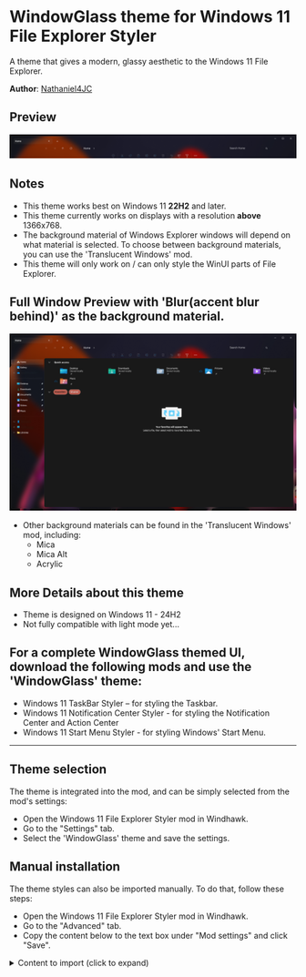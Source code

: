 # WindowGlass theme for Windows 11 File Explorer Styler
A theme that gives a modern, glassy aesthetic to the Windows 11 File Explorer.

**Author**: [Nathaniel4JC](https://github.com/Nathaniel4JC)

## Preview
![Preview](Top_Bar.png)


## Notes
- This theme works best on Windows 11 **22H2** and later.
- This theme currently works on displays with a resolution **above** 1366x768.
- The background material of Windows Explorer windows will depend on what material is selected. To choose between background materials, you can use the 'Translucent Windows' mod.
- This theme will only work on / can only style the WinUI parts of File Explorer.


## Full Window Preview with 'Blur(accent blur behind)' as the background material.
![Full File explorer window preview](Explorer_Full.png) 
- Other background materials can be found in the 'Translucent Windows' mod, including:
  - Mica
  - Mica Alt
  - Acrylic


## More Details about this theme
- Theme is designed on Windows 11 - 24H2
- Not fully compatible with light mode yet...

## For a complete WindowGlass themed UI, download the following mods and use the 'WindowGlass' theme:
- Windows 11 TaskBar Styler – for styling the Taskbar.
- Windows 11 Notification Center Styler - for styling the Notification Center and Action Center
- Windows 11 Start Menu Styler - for styling Windows' Start Menu.

---

## Theme selection

The theme is integrated into the mod, and can be simply selected from the mod's
settings:

* Open the Windows 11 File Explorer Styler mod in Windhawk.
* Go to the "Settings" tab.
* Select the 'WindowGlass' theme and save the settings.

## Manual installation

The theme styles can also be imported manually. To do that, follow these steps:

* Open the Windows 11 File Explorer Styler mod in Windhawk.
* Go to the "Advanced" tab.
* Copy the content below to the text box under "Mod settings" and click "Save".

<details>
<summary>Content to import (click to expand)</summary>

```json

{
  "theme": "",
  "controlStyles[0].target": "Microsoft.UI.Xaml.Controls.Grid#PART_LayoutRoot",
  "controlStyles[0].styles[0]": "Background=Transparent",
  "controlStyles[0].styles[1]": "RenderTransform:=<TranslateTransform X=\"0\"/>",
  "controlStyles[1].target": "FileExplorerExtensions.FirstCrumbStackPanelControl#FirstCrumbStackPanel",
  "controlStyles[1].styles[0]": "Visibility=Collapsed",
  "controlStyles[2].target": "Windows.UI.Xaml.Controls.Grid#RootCommandSearchGrid > Windows.UI.Xaml.Controls.Border#BorderElement",
  "controlStyles[2].styles[0]": "Visibility=Collapsed",
  "controlStyles[3].target": "Microsoft.UI.Xaml.Controls.Primitives.NavigationViewItemPresenter#NavigationViewItemPresenter > Microsoft.UI.Xaml.Controls.Grid#LayoutRoot",
  "controlStyles[3].styles[0]": "BorderThickness=$BorderThickness",
  "controlStyles[3].styles[1]": "Background:=$ButtonBackground",
  "controlStyles[3].styles[2]": "BorderBrush:=$ButtonBorder",
  "controlStyles[4].target": "Microsoft.UI.Xaml.Controls.Grid#CommandBarControlRootGrid",
  "controlStyles[4].styles[0]": "Background:=Transparent",
  "controlStyles[4].styles[1]": "BorderBrush:=Transparent",
  "controlStyles[5].target": "Microsoft.UI.Xaml.Controls.CommandBar#FileExplorerCommandBar",
  "controlStyles[5].styles[0]": "RenderTransform:=<TranslateTransform X=\"0\" Y=\"0\" />",
  "controlStyles[5].styles[1]": "HorizontalAlignment=Center",
  "controlStyles[5].styles[2]": "Margin=-4",
  "controlStyles[5].styles[3]": "Padding=10",
  "controlStyles[6].target": "Microsoft.UI.Xaml.Controls.CommandBar#FileExplorerSecondaryCommandBar",
  "controlStyles[6].styles[0]": "RenderTransform:=<TranslateTransform X=\"Auto\" />",
  "controlStyles[6].styles[1]": "HorizontalAlignment=Center",
  "controlStyles[6].styles[2]": "Margin=-4",
  "controlStyles[6].styles[3]": "Padding=10",
  "controlStyles[6].styles[4]": "Visibility=Collapsed",
  "controlStyles[7].target": "Microsoft.UI.Xaml.Controls.CommandBar#FileExplorerCommandBar > Microsoft.UI.Xaml.Controls.Grid#LayoutRoot > Microsoft.UI.Xaml.Controls.Grid#ContentRoot",
  "controlStyles[7].styles[0]": "CornerRadius=$CornerRadius",
  "controlStyles[7].styles[1]": "BorderThickness=$BorderThickness",
  "controlStyles[7].styles[2]": "BorderBrush:=Transparent",
  "controlStyles[7].styles[3]": "Background:=Transparent",
  "controlStyles[8].target": "Microsoft.UI.Xaml.Controls.CommandBar#FileExplorerSecondaryCommandBar > Microsoft.UI.Xaml.Controls.Grid#LayoutRoot > Microsoft.UI.Xaml.Controls.Grid#ContentRoot",
  "controlStyles[8].styles[0]": "CornerRadius=$CornerRadius",
  "controlStyles[8].styles[1]": "BorderThickness=$BorderThickness",
  "controlStyles[8].styles[2]": "BorderBrush:=$BorderBrush",
  "controlStyles[8].styles[3]": "Background:=#10808080",
  "controlStyles[8].styles[4]": "Visibility=Collapsed",
  "controlStyles[9].target": "Microsoft.UI.Xaml.Controls.Grid#NavigationBarControlGrid",
  "controlStyles[9].styles[0]": "Background:=Transparent",
  "controlStyles[9].styles[1]": "BorderBrush:=Transparent",
  "controlStyles[10].target": "Microsoft.UI.Xaml.Controls.Grid#HomeViewRootGrid",
  "controlStyles[10].styles[0]": "BorderBrush:=$Background2",
  "controlStyles[10].styles[1]": "CornerRadius=8",
  "controlStyles[10].styles[2]": "BorderThickness=0",
  "controlStyles[10].styles[3]": "Margin=0,0,8,8",
  "controlStyles[11].target": "FileExplorerExtensions.GalleryViewControl#GalleryViewControl > Grid  ",
  "controlStyles[11].styles[0]": "BorderBrush:=$Background2",
  "controlStyles[11].styles[1]": "CornerRadius=8",
  "controlStyles[11].styles[2]": "BorderThickness=0",
  "controlStyles[11].styles[3]": "Margin=0,0,8,8",
  "controlStyles[12].target": "FileExplorerExtensions.GalleryViewControl#GalleryViewControl > Grid > Grid#GalleryRootGrid",
  "controlStyles[13].target": "ToolTip",
  "controlStyles[13].styles[0]": "Background:=$Background",
  "controlStyles[14].target": "Grid#TabContainerGrid > Border#LeftBottomBorderLine",
  "controlStyles[14].styles[0]": "Visibility=Collapsed",
  "controlStyles[15].target": "Grid#TabContainerGrid > Border#RightBottomBorderLine",
  "controlStyles[15].styles[0]": "Visibility=Collapsed",
  "controlStyles[16].target": "TabViewItem > Grid#LayoutRoot",
  "controlStyles[16].styles[0]": "CornerRadius=8",
  "controlStyles[16].styles[1]": "Margin=5",
  "controlStyles[16].styles[2]": "Height=35",
  "controlStyles[17].target": "TabViewItem > Grid#LayoutRoot > Canvas",
  "controlStyles[17].styles[0]": "Visibility=Collapsed",
  "controlStyles[18].target": "TabViewItem > Grid#LayoutRoot > Grid#TabContainer",
  "controlStyles[18].styles[0]": "Background=Transparent",
  "controlStyles[18].styles[1]": "BorderBrush=Transparent",
  "controlStyles[19].target": "TabViewItem > Grid#LayoutRoot@CommonStates",
  "controlStyles[19].styles[0]": "Background@Selected:=<SolidColorBrush Color=\"#808080\" Opacity=\"0.10\"/>",
  "controlStyles[19].styles[1]": "Background@PointerOverSelected:=<SolidColorBrush Color=\"#808080\" Opacity=\"0.10\"/>",
  "controlStyles[19].styles[2]": "Background@PointerOver:=<AcrylicBrush TintColor=\"Transparent\" Opacity=\"0.13\"/>",
  "controlStyles[19].styles[3]": "Background@Normal:=<AcrylicBrush TintColor=\"Transparent\" Opacity=\"0.05\"/>",
  "controlStyles[19].styles[4]": "Background@PressedSelected:=<SolidColorBrush Color=\"#808080\" Opacity=\"0.10\"/>",
  "controlStyles[20].target": "Grid#TabContainerGrid > Border#LeftBottomBorderLine",
  "controlStyles[20].styles[0]": "Visibility=Collapsed",
  "controlStyles[21].target": "Grid#TabContainerGrid > Border#RightBottomBorderLine",
  "controlStyles[21].styles[0]": "Visibility=Collapsed",
  "controlStyles[22].target": "Microsoft.UI.Xaml.Controls.Border#BottomBorderLine",
  "controlStyles[22].styles[0]": "Visibility=Collapsed",
  "controlStyles[23].target": "Microsoft.UI.Xaml.Shapes.Path#LeftRadiusRenderArc",
  "controlStyles[23].styles[0]": "Visibility=Collapsed",
  "controlStyles[24].target": "Microsoft.UI.Xaml.Shapes.Path#RightRadiusRenderArc",
  "controlStyles[24].styles[0]": "Visibility=Collapsed",
  "controlStyles[25].target": "Microsoft.UI.Xaml.Controls.Grid#TabContainer",
  "controlStyles[25].styles[0]": "Visibility=Visible",
  "controlStyles[26].target": "Microsoft.UI.Xaml.Controls.Viewbox#IconBox",
  "controlStyles[26].styles[0]": "Visibility=Collapsed",
  "controlStyles[27].target": "Microsoft.UI.Xaml.Controls.Primitives.CommandBarFlyoutCommandBar > Grid#LayoutRoot > Grid#OuterContentRoot > Grid#ContentRoot > Grid#PrimaryItemsRoot",
  "controlStyles[27].styles[0]": "Background:=$Background",
  "controlStyles[27].styles[1]": "BorderThickness=$BorderThickness",
  "controlStyles[27].styles[2]": "BorderBrush:=$BorderBrush",
  "controlStyles[27].styles[3]": "Margin=0,0,0,-5",
  "controlStyles[27].styles[4]": "CornerRadius=$CornerRadius",
  "controlStyles[28].target": "Grid#OuterOverflowContentRootV2 > Grid#OverflowContentRoot > CommandBarOverflowPresenter#SecondaryItemsControl > Grid#LayoutRoot",
  "controlStyles[28].styles[0]": "Background:=$Background",
  "controlStyles[28].styles[1]": "BorderThickness=$BorderThickness",
  "controlStyles[28].styles[2]": "BorderBrush:=$BorderBrush",
  "controlStyles[28].styles[3]": "CornerRadius=$CornerRadius",
  "controlStyles[29].target": "MenuFlyoutPresenter > Border",
  "controlStyles[29].styles[0]": "Background:=$Background",
  "controlStyles[29].styles[1]": "BorderThickness=$BorderThickness",
  "controlStyles[29].styles[2]": "BorderBrush:=$BorderBrush",
  "controlStyles[29].styles[3]": "CornerRadius=$CornerRadius",
  "controlStyles[30].target": "CommandBarOverflowPresenter#SecondaryItemsControl > Grid#LayoutRoot",
  "controlStyles[30].styles[0]": "Background:=$Background",
  "controlStyles[30].styles[1]": "BorderThickness=$BorderThickness",
  "controlStyles[30].styles[2]": "BorderBrush:=$BorderBrush",
  "controlStyles[30].styles[3]": "CornerRadius=$CornerRadius",
  "controlStyles[31].target": "Microsoft.UI.Xaml.Controls.AutoSuggestBox#FileExplorerSearchBox > Microsoft.UI.Xaml.Controls.Grid#LayoutRoot > Microsoft.UI.Xaml.Controls.TextBox#TextBox",
  "controlStyles[31].styles[0]": "CornerRadius=$CornerRadius",
  "controlStyles[31].styles[1]": "Width=250",
  "controlStyles[31].styles[2]": "RenderTransform:=<TranslateTransform X=\"-50\" />",
  "controlStyles[31].styles[3]": "Background:=Transparent",
  "controlStyles[31].styles[4]": "BorderBrush:=Transparent",
  "controlStyles[32].target": "Microsoft.UI.Xaml.Controls.Grid#FileExplorerAddressBarGrid",
  "controlStyles[32].styles[0]": "Width=800",
  "controlStyles[32].styles[1]": "HorizontalAlignment=Center",
  "controlStyles[32].styles[2]": "RenderTransform:=<TranslateTransform X=\"100\" />",
  "controlStyles[32].styles[3]": "CornerRadius=$CornerRadius",
  "controlStyles[33].target": "Microsoft.UI.Xaml.Controls.AutoSuggestBox#PART_AutoSuggestBox > Microsoft.UI.Xaml.Controls.Grid#LayoutRoot > Microsoft.UI.Xaml.Controls.TextBox#TextBox",
  "controlStyles[33].styles[0]": "CornerRadius=$CornerRadius",
  "controlStyles[34].target": "Microsoft.UI.Xaml.Controls.CommandBar#NavigationCommands",
  "controlStyles[34].styles[0]": "RenderTransform:=<TranslateTransform X=\"180\" />",
  "controlStyles[35].target": "Microsoft.UI.Xaml.Controls.Grid#RootContainer",
  "controlStyles[35].styles[0]": "Background:=Transparent",
  "controlStyles[36].target": "Microsoft.UI.Xaml.Controls.Border > Microsoft.UI.Xaml.Controls.Button#AddButton",
  "controlStyles[36].styles[0]": "RenderTransform:=<TranslateTransform Y=\"-6\" />",
  "controlStyles[37].target": "Microsoft.UI.Xaml.Controls.TextBlock#TextLabel",
  "controlStyles[37].styles[0]": "Visibility=Collapsed",
  "controlStyles[38].target": "Microsoft.UI.Xaml.Controls.Grid#SubItemChevronPanel > Microsoft.UI.Xaml.Controls.FontIcon#SubItemChevron",
  "controlStyles[38].styles[0]": "RenderTransform:=<TranslateTransform X=\"-5\" Y=\"12\" />",
  "resourceVariables[0].variableKey": "",
  "resourceVariables[0].value": "",
  "explorerFrameContainerHeight": 0,
  "styleConstants[0]": "Background=<WindhawkBlur BlurAmount=\"15\" TintColor=\"#15323232\"/>",
  "styleConstants[1]": "BorderBrush=<LinearGradientBrush StartPoint=\"0,0\" EndPoint=\"0,1\"><GradientStop Color=\"{ThemeResource SystemChromeHighColor}\" Offset=\"0.0\" /><GradientStop Color=\"{ThemeResource SystemChromeLowColor}\" Offset=\"0.15\" /><GradientStop Color=\"{ThemeResource SystemChromeHighColor}\" Offset=\"0.95\" /></LinearGradientBrush>",
  "styleConstants[2]": "BorderThickness=0.3,1,0.3,0.3",
  "styleConstants[3]": "ButtonBackground=<SolidColorBrush Color=\"{ThemeResource SystemAccentColor}\" Opacity=\"1\" />",
  "styleConstants[4]": "ButtonBorder=<SolidColorBrush Color=\"{ThemeResource SystemAccentColorLight3}\" Opacity=\"1\" />",
  "styleConstants[5]": "CornerRadius=8",
  "styleConstants[6]": "Background2=<SolidColorBrush Color=\"{ThemeResource SystemChromeAltHighColor}\" Opacity=\"0\" />"
}
```
</details>
